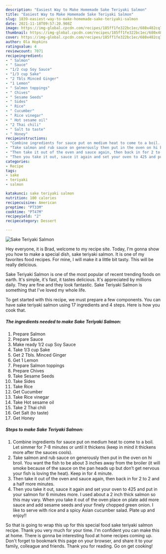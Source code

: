 ```yaml
---
description: "Easiest Way to Make Homemade Sake Teriyaki Salmon"
title: "Easiest Way to Make Homemade Sake Teriyaki Salmon"
slug: 1839-easiest-way-to-make-homemade-sake-teriyaki-salmon
date: 2021-11-18T09:57:20.908Z
image: https://img-global.cpcdn.com/recipes/185ff1fe322bc1ec/680x482cq70/sake-teriyaki-salmon-recipe-main-photo.jpg
thumbnail: https://img-global.cpcdn.com/recipes/185ff1fe322bc1ec/680x482cq70/sake-teriyaki-salmon-recipe-main-photo.jpg
cover: https://img-global.cpcdn.com/recipes/185ff1fe322bc1ec/680x482cq70/sake-teriyaki-salmon-recipe-main-photo.jpg
author: Ola Hopkins
ratingvalue: 4
reviewcount: 7071
recipeingredient:
- " Salmon"
- " Sauce"
- "1/2 cup Soy Sauce"
- "1/3 cup Sake"
- "2 Tbls Minced Ginger"
- "1 Lemon"
- " Salmon toppings"
- " Chives"
- " Sesame Seeds"
- " Sides"
- " Rice"
- " Cucumber"
- " Rice vinegar"
- " Hot sesame oil"
- "2 Thai chili"
- " Salt to taste"
- " Honey"
recipeinstructions:
- "Combine ingredients for sauce put on medium heat to come to a boil. Let simmer for 7-8 minutes or until it thickens (keep in mind it thickens more after the sauces cools)."
- "Take salmon and rub sauce on generously then put in the oven on hi broil. You want the fish to be about 3 inches away from the broiler (it will smoke because of the sauce on the pan heads up but don’t get nervous your fish is loving the heat). Keep in for 4 minute."
- "Then take it out of the oven and sauce again, then back in for 2 to 2 and a half more minutes."
- "Then you take it out, sauce it again and set your oven to 425 and put in your salmon for 6 minutes more. I used about a 2 inch thick salmon so this may vary. When you take it out of the oven place on plate add more sauce and add sesame seeds and your finely chopped green onion. I like to serve with rice and a spicy Asian cucumber salad. Plate up and enjoy!!"
categories:
- Recipe
tags:
- sake
- teriyaki
- salmon

katakunci: sake teriyaki salmon 
nutrition: 100 calories
recipecuisine: American
preptime: "PT33M"
cooktime: "PT47M"
recipeyield: "2"
recipecategory: Dessert

---
```



![Sake Teriyaki Salmon](https://img-global.cpcdn.com/recipes/185ff1fe322bc1ec/680x482cq70/sake-teriyaki-salmon-recipe-main-photo.jpg)

Hey everyone, it is Brad, welcome to my recipe site. Today, I'm gonna show you how to make a special dish, sake teriyaki salmon. It is one of my favorites food recipes. For mine, I will make it a little bit tasty. This will be really delicious.

Sake Teriyaki Salmon is one of the most popular of recent trending foods on earth. It's simple, it's fast, it tastes delicious. It's appreciated by millions daily. They are fine and they look fantastic. Sake Teriyaki Salmon is something that I've loved my whole life.




To get started with this recipe, we must prepare a few components. You can have sake teriyaki salmon using 17 ingredients and 4 steps. Here is how you cook that.

<!--inarticleads1-->

##### The ingredients needed to make Sake Teriyaki Salmon:

1. Prepare  Salmon
1. Prepare  Sauce
1. Make ready 1/2 cup Soy Sauce
1. Take 1/3 cup Sake
1. Get 2 Tbls. Minced Ginger
1. Get 1 Lemon
1. Prepare  Salmon toppings
1. Prepare  Chives
1. Take  Sesame Seeds
1. Take  Sides
1. Take  Rice
1. Get  Cucumber
1. Take  Rice vinegar
1. Take  Hot sesame oil
1. Take 2 Thai chili
1. Get  Salt (to taste)
1. Get  Honey




<!--inarticleads2-->

##### Steps to make Sake Teriyaki Salmon:

1. Combine ingredients for sauce put on medium heat to come to a boil. Let simmer for 7-8 minutes or until it thickens (keep in mind it thickens more after the sauces cools).
1. Take salmon and rub sauce on generously then put in the oven on hi broil. You want the fish to be about 3 inches away from the broiler (it will smoke because of the sauce on the pan heads up but don’t get nervous your fish is loving the heat). Keep in for 4 minute.
1. Then take it out of the oven and sauce again, then back in for 2 to 2 and a half more minutes.
1. Then you take it out, sauce it again and set your oven to 425 and put in your salmon for 6 minutes more. I used about a 2 inch thick salmon so this may vary. When you take it out of the oven place on plate add more sauce and add sesame seeds and your finely chopped green onion. I like to serve with rice and a spicy Asian cucumber salad. Plate up and enjoy!!




So that is going to wrap this up for this special food sake teriyaki salmon recipe. Thank you very much for your time. I'm confident you can make this at home. There is gonna be interesting food at home recipes coming up. Don't forget to bookmark this page on your browser, and share it to your family, colleague and friends. Thank you for reading. Go on get cooking!
